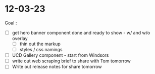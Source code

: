 # 12-03-23

Goal :
- [ ] get hero banner component done and ready to show - w/ and w/o overlay
  - [ ] thin out the markup
  - [ ] styles / css namings
- [ ] UCD Gallery component - start from Windsors
- [ ] write out web scraping brief to share with Tom tomorrow
- [ ] Write out release notes for share tomorrow